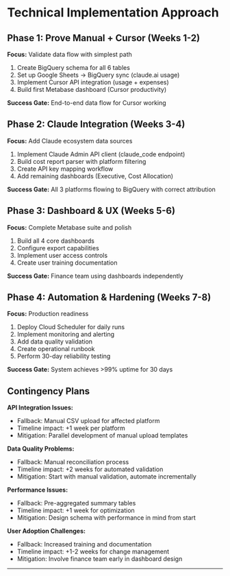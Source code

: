 # Technical Implementation Approach

## Phase 1: Prove Manual + Cursor (Weeks 1-2)
**Focus:** Validate data flow with simplest path
1. Create BigQuery schema for all 6 tables
2. Set up Google Sheets → BigQuery sync (claude.ai usage)
3. Implement Cursor API integration (usage + expenses)
4. Build first Metabase dashboard (Cursor productivity)

**Success Gate:** End-to-end data flow for Cursor working

## Phase 2: Claude Integration (Weeks 3-4)
**Focus:** Add Claude ecosystem data sources
1. Implement Claude Admin API client (claude_code endpoint)
2. Build cost report parser with platform filtering
3. Create API key mapping workflow
4. Add remaining dashboards (Executive, Cost Allocation)

**Success Gate:** All 3 platforms flowing to BigQuery with correct attribution

## Phase 3: Dashboard & UX (Weeks 5-6)
**Focus:** Complete Metabase suite and polish
1. Build all 4 core dashboards
2. Configure export capabilities
3. Implement user access controls
4. Create user training documentation

**Success Gate:** Finance team using dashboards independently

## Phase 4: Automation & Hardening (Weeks 7-8)
**Focus:** Production readiness
1. Deploy Cloud Scheduler for daily runs
2. Implement monitoring and alerting
3. Add data quality validation
4. Create operational runbook
5. Perform 30-day reliability testing

**Success Gate:** System achieves >99% uptime for 30 days

## Contingency Plans

**API Integration Issues:**
- Fallback: Manual CSV upload for affected platform
- Timeline impact: +1 week per platform
- Mitigation: Parallel development of manual upload templates

**Data Quality Problems:**
- Fallback: Manual reconciliation process
- Timeline impact: +2 weeks for automated validation
- Mitigation: Start with manual validation, automate incrementally

**Performance Issues:**
- Fallback: Pre-aggregated summary tables
- Timeline impact: +1 week for optimization
- Mitigation: Design schema with performance in mind from start

**User Adoption Challenges:**
- Fallback: Increased training and documentation
- Timeline impact: +1-2 weeks for change management
- Mitigation: Involve finance team early in dashboard design

---
